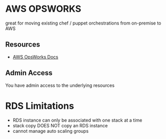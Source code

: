 # AWS OPSWORKS

great for moving existing chef / puppet orchestrations from on-premise to AWS

## Resources

- [AWS OpsWorks Docs](https://docs.aws.amazon.com/opsworks/latest/userguide/welcome.html)

## Admin Access

You have admin access to the underlying resources

# RDS Limitations

- RDS instance can only be associated with one stack at a time
- stack copy DOES NOT copy an RDS instance
- cannot manage auto scaling groups